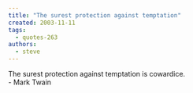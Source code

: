 ```yaml
---
title: "The surest protection against temptation"
created: 2003-11-11
tags: 
  - quotes-263
authors: 
  - steve
---
```


The surest protection against temptation is cowardice.  
\- Mark Twain
